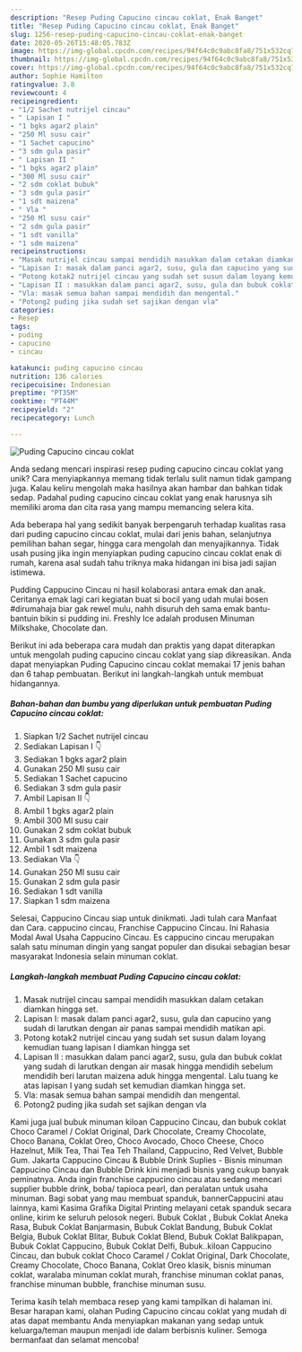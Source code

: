 ```yaml
---
description: "Resep Puding Capucino cincau coklat, Enak Banget"
title: "Resep Puding Capucino cincau coklat, Enak Banget"
slug: 1256-resep-puding-capucino-cincau-coklat-enak-banget
date: 2020-05-26T15:48:05.783Z
image: https://img-global.cpcdn.com/recipes/94f64c0c9abc8fa8/751x532cq70/puding-capucino-cincau-coklat-foto-resep-utama.jpg
thumbnail: https://img-global.cpcdn.com/recipes/94f64c0c9abc8fa8/751x532cq70/puding-capucino-cincau-coklat-foto-resep-utama.jpg
cover: https://img-global.cpcdn.com/recipes/94f64c0c9abc8fa8/751x532cq70/puding-capucino-cincau-coklat-foto-resep-utama.jpg
author: Sophie Hamilton
ratingvalue: 3.8
reviewcount: 4
recipeingredient:
- "1/2 Sachet nutrijel cincau"
- " Lapisan I "
- "1 bgks agar2 plain"
- "250 Ml susu cair"
- "1 Sachet capucino"
- "3 sdm gula pasir"
- " Lapisan II "
- "1 bgks agar2 plain"
- "300 Ml susu cair"
- "2 sdm coklat bubuk"
- "3 sdm gula pasir"
- "1 sdt maizena"
- " Vla "
- "250 Ml susu cair"
- "2 sdm gula pasir"
- "1 sdt vanilla"
- "1 sdm maizena"
recipeinstructions:
- "Masak nutrijel cincau sampai mendidih masukkan dalam cetakan diamkan hingga set."
- "Lapisan I: masak dalam panci agar2, susu, gula dan capucino yang sudah di larutkan dengan air panas sampai mendidih matikan api."
- "Potong kotak2 nutrijel cincau yang sudah set susun dalam loyang kemudian tuang lapisan I diamkan hingga set"
- "Lapisan II : masukkan dalam panci agar2, susu, gula dan bubuk coklat yang sudah di larutkan dengan air masak hingga mendidih sebelum mendidih beri larutan maizena aduk hingga mengental. Lalu tuang ke atas lapisan I yang sudah set kemudian diamkan hingga set."
- "Vla: masak semua bahan sampai mendidih dan mengental."
- "Potong2 puding jika sudah set sajikan dengan vla"
categories:
- Resep
tags:
- puding
- capucino
- cincau

katakunci: puding capucino cincau 
nutrition: 136 calories
recipecuisine: Indonesian
preptime: "PT35M"
cooktime: "PT44M"
recipeyield: "2"
recipecategory: Lunch

---
```



![Puding Capucino cincau coklat](https://img-global.cpcdn.com/recipes/94f64c0c9abc8fa8/751x532cq70/puding-capucino-cincau-coklat-foto-resep-utama.jpg)

Anda sedang mencari inspirasi resep puding capucino cincau coklat yang unik? Cara menyiapkannya memang tidak terlalu sulit namun tidak gampang juga. Kalau keliru mengolah maka hasilnya akan hambar dan bahkan tidak sedap. Padahal puding capucino cincau coklat yang enak harusnya sih memiliki aroma dan cita rasa yang mampu memancing selera kita.

Ada beberapa hal yang sedikit banyak berpengaruh terhadap kualitas rasa dari puding capucino cincau coklat, mulai dari jenis bahan, selanjutnya pemilihan bahan segar, hingga cara mengolah dan menyajikannya. Tidak usah pusing jika ingin menyiapkan puding capucino cincau coklat enak di rumah, karena asal sudah tahu triknya maka hidangan ini bisa jadi sajian istimewa.

Pudding Cappucino Cincau ni hasil kolaborasi antara emak dan anak. Ceritanya emak lagi cari kegiatan buat si bocil yang udah mulai bosen #dirumahaja biar gak rewel mulu, nahh disuruh deh sama emak bantu-bantuin bikin si pudding ini. Freshly Ice adalah produsen Minuman Milkshake, Chocolate dan.


Berikut ini ada beberapa cara mudah dan praktis yang dapat diterapkan untuk mengolah puding capucino cincau coklat yang siap dikreasikan. Anda dapat menyiapkan Puding Capucino cincau coklat memakai 17 jenis bahan dan 6 tahap pembuatan. Berikut ini langkah-langkah untuk membuat hidangannya.

<!--inarticleads1-->

##### Bahan-bahan dan bumbu yang diperlukan untuk pembuatan Puding Capucino cincau coklat:

1. Siapkan 1/2 Sachet nutrijel cincau
1. Sediakan  Lapisan I 👇
1. Sediakan 1 bgks agar2 plain
1. Gunakan 250 Ml susu cair
1. Sediakan 1 Sachet capucino
1. Sediakan 3 sdm gula pasir
1. Ambil  Lapisan II 👇
1. Ambil 1 bgks agar2 plain
1. Ambil 300 Ml susu cair
1. Gunakan 2 sdm coklat bubuk
1. Gunakan 3 sdm gula pasir
1. Ambil 1 sdt maizena
1. Sediakan  Vla 👇
1. Gunakan 250 Ml susu cair
1. Gunakan 2 sdm gula pasir
1. Sediakan 1 sdt vanilla
1. Siapkan 1 sdm maizena


Selesai, Cappucino Cincau siap untuk dinikmati. Jadi tulah cara Manfaat dan Cara. cappucino cincau, Franchise Cappucino Cincau. Ini Rahasia Modal Awal Usaha Cappucino Cincau. Es cappucino cincau merupakan salah satu minuman dingin yang sangat populer dan disukai sebagian besar masyarakat Indonesia selain minuman coklat. 

<!--inarticleads2-->

##### Langkah-langkah membuat Puding Capucino cincau coklat:

1. Masak nutrijel cincau sampai mendidih masukkan dalam cetakan diamkan hingga set.
1. Lapisan I: masak dalam panci agar2, susu, gula dan capucino yang sudah di larutkan dengan air panas sampai mendidih matikan api.
1. Potong kotak2 nutrijel cincau yang sudah set susun dalam loyang kemudian tuang lapisan I diamkan hingga set
1. Lapisan II : masukkan dalam panci agar2, susu, gula dan bubuk coklat yang sudah di larutkan dengan air masak hingga mendidih sebelum mendidih beri larutan maizena aduk hingga mengental. Lalu tuang ke atas lapisan I yang sudah set kemudian diamkan hingga set.
1. Vla: masak semua bahan sampai mendidih dan mengental.
1. Potong2 puding jika sudah set sajikan dengan vla


Kami juga jual bubuk minuman kiloan Cappucino Cincau, dan bubuk coklat Choco Caramel / Coklat Original, Dark Chocolate, Creamy Chocolate, Choco Banana, Coklat Oreo, Choco Avocado, Choco Cheese, Choco Hazelnut, Milk Tea, Thai Tea Teh Thailand, Cappucino, Red Velvet, Bubble Gum. Jakarta Cappucino Cincau &amp; Bubble Drink Suplies - Bisnis minuman Cappucino Cincau dan Bubble Drink kini menjadi bisnis yang cukup banyak peminatnya. Anda ingin franchise cappucino cincau atau sedang mencari supplier bubble drink, boba/ tapioca pearl, dan peralatan untuk usaha minuman. Bagi sobat yang mau membuat spanduk, bannerCappucini atau lainnya, kami Kasima Grafika Digital Printing melayani cetak spanduk secara online, kirim ke seluruh pelosok negeri. Bubuk Coklat , Bubuk Coklat Aneka Rasa, Bubuk Coklat Banjarmasin, Bubuk Coklat Bandung, Bubuk Coklat Belgia, Bubuk Coklat Blitar, Bubuk Coklat Blend, Bubuk Coklat Balikpapan, Bubuk Coklat Cappucino, Bubuk Coklat Delfi, Bubuk..kiloan Cappucino Cincau, dan bubuk coklat Choco Caramel / Coklat Original, Dark Chocolate, Creamy Chocolate, Choco Banana, Coklat Oreo klasik, bisnis minuman coklat, waralaba minuman coklat murah, franchise minuman coklat panas, franchise minuman bubble, franchise minuman susu. 

Terima kasih telah membaca resep yang kami tampilkan di halaman ini. Besar harapan kami, olahan Puding Capucino cincau coklat yang mudah di atas dapat membantu Anda menyiapkan makanan yang sedap untuk keluarga/teman maupun menjadi ide dalam berbisnis kuliner. Semoga bermanfaat dan selamat mencoba!
